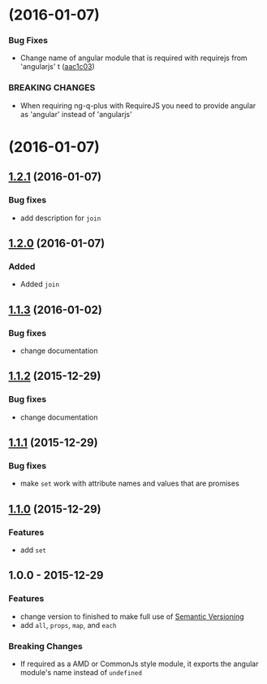 <a name=""></a>
# [](https://github.com/dbartholomae/ng-q-plus/compare/v1.2.1...v) (2016-01-07)


### Bug Fixes

* Change name of angular module that is required with requirejs from 'angularjs' t ([aac1c03](https://github.com/dbartholomae/ng-q-plus/commit/aac1c03))


### BREAKING CHANGES

* When requiring ng-q-plus with RequireJS you need to provide angular as 'angular' instead of 'angularjs'



<a name=""></a>
# [](https://github.com/dbartholomae/ng-q-plus/compare/v1.2.1...v) (2016-01-07)




<a name="1.2.1"></a>
## [1.2.1](https://github.com/dbartholomae/ngQplus/compare/1.2.0...1.2.1) (2016-01-07)
### Bug fixes
* add description for `join`

<a name="1.2.0"></a>
## [1.2.0](https://github.com/dbartholomae/ngQplus/compare/1.1.3...1.2.0) (2016-01-07)
### Added
- Added `join`

<a name="1.1.3"></a>
## [1.1.3](https://github.com/dbartholomae/ngQplus/compare/1.1.2...1.1.3) (2016-01-02)
### Bug fixes
* change documentation

<a name="1.1.2"></a>
## [1.1.2](https://github.com/dbartholomae/ngQplus/compare/1.1.1...1.1.2) (2015-12-29)
### Bug fixes
* change documentation

<a name="1.1.1"></a>
## [1.1.1](https://github.com/dbartholomae/ngQplus/compare/1.1.0...1.1.1) (2015-12-29)
### Bug fixes
* make `set` work with attribute names and values that are promises

<a name="1.1.0"></a>
## [1.1.0](https://github.com/dbartholomae/ngQplus/compare/1.0.0...1.1.0) (2015-12-29)
### Features
* add `set`

<a name="1.0.0"></a>
## 1.0.0 - 2015-12-29
### Features
* change version to finished to make full use of [Semantic Versioning](http://semver.org/)
* add `all`, `props`, `map`, and `each`

### Breaking Changes
* If required as a AMD or CommonJs style module, it exports the angular module's name instead of `undefined`
